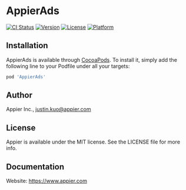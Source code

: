 # AppierAds

[![CI Status](https://img.shields.io/travis/appier/AppierAds.svg?style=flat)](https://travis-ci.org/appier/AppierAds)
[![Version](https://img.shields.io/cocoapods/v/AppierAds.svg?style=flat)](https://cocoapods.org/pods/AppierAds)
[![License](https://img.shields.io/cocoapods/l/AppierAds.svg?style=flat)](https://cocoapods.org/pods/AppierAds)
[![Platform](https://img.shields.io/cocoapods/p/AppierAds.svg?style=flat)](https://cocoapods.org/pods/AppierAds)


## Installation

AppierAds is available through [CocoaPods](https://cocoapods.org). To install
it, simply add the following line to your Podfile under all your targets:


```ruby
pod 'AppierAds'
```

## Author

Appier Inc., justin.kuo@appier.com

## License

Appier is available under the MIT license. See the LICENSE file for more info.

## Documentation

Website: https://www.appier.com